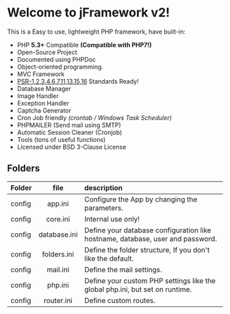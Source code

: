 # Welcome to jFramework v2!

This is a Easy to use, lightweight PHP framework, have built-in:

* PHP **5.3+** Compatible **(Compatible with PHP7!)**
* Open-Source Project
* Documented using PHPDoc
* Object-oriented programming.
* MVC Framework
* [PSR-1,2,3,4,6,7,11,13,15,16][] Standards Ready!
* Database Manager
* Image Handler
* Exception Handler
* Captcha Generator
* Cron Job friendly _(crontab / Windows Task Scheduler)_
* PHPMAILER (Send mail using SMTP)
* Automatic Session Cleaner (Cronjob)
* Tools (tons of useful functions)
* Licensed under BSD 3-Clause License

[PSR-1,2,3,4,6,7,11,13,15,16]: <http://www.php-fig.org/psr/>

Folders
---
  | Folder |     file     | description                                                                    |
  | :---   |     :---:    | :---                                                                           |
  | config | app.ini      | Configure the App by changing the parameters.                                  |
  | config | core.ini     | Internal use only!                                                             |
  | config | database.ini | Define your database configuration like hostname, database, user and password. |
  | config | folders.ini  | Define the folder structure, If you don't like the default.                    |
  | config | mail.ini     | Define the mail settings.                                                      |
  | config | php.ini      | Define your custom PHP settings like the global php.ini, but set on runtime.   |
  | config | router.ini   | Define custom routes.                                                          |
 
